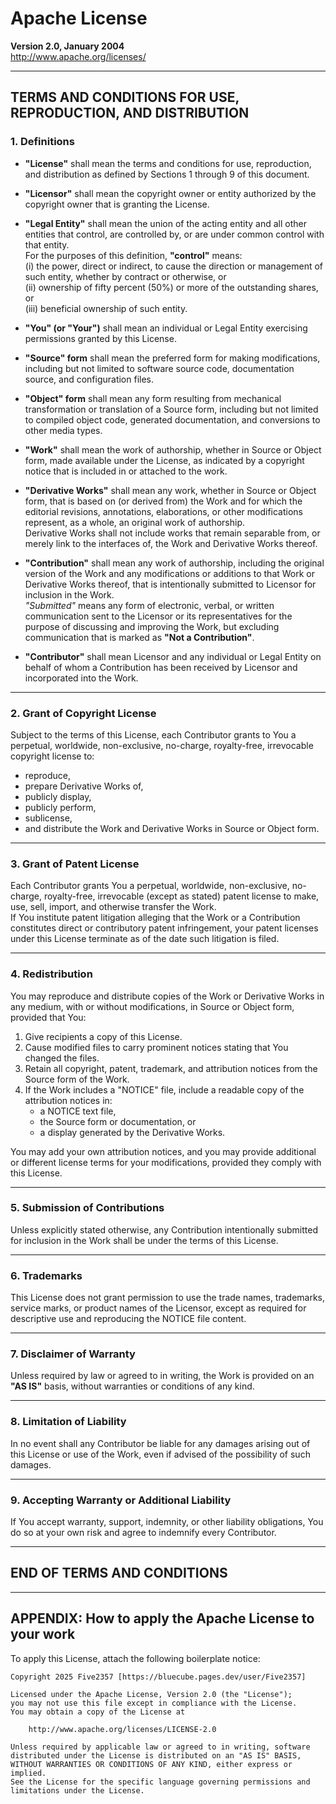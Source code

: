 # Apache License
**Version 2.0, January 2004**  
<http://www.apache.org/licenses/>

---

## TERMS AND CONDITIONS FOR USE, REPRODUCTION, AND DISTRIBUTION

### 1. Definitions

- **"License"** shall mean the terms and conditions for use, reproduction, and distribution as defined by Sections 1 through 9 of this document.

- **"Licensor"** shall mean the copyright owner or entity authorized by the copyright owner that is granting the License.

- **"Legal Entity"** shall mean the union of the acting entity and all other entities that control, are controlled by, or are under common control with that entity.  
  For the purposes of this definition, **"control"** means:  
  (i) the power, direct or indirect, to cause the direction or management of such entity, whether by contract or otherwise, or  
  (ii) ownership of fifty percent (50%) or more of the outstanding shares, or  
  (iii) beneficial ownership of such entity.

- **"You" (or "Your")** shall mean an individual or Legal Entity exercising permissions granted by this License.

- **"Source" form** shall mean the preferred form for making modifications, including but not limited to software source code, documentation source, and configuration files.

- **"Object" form** shall mean any form resulting from mechanical transformation or translation of a Source form, including but not limited to compiled object code, generated documentation, and conversions to other media types.

- **"Work"** shall mean the work of authorship, whether in Source or Object form, made available under the License, as indicated by a copyright notice that is included in or attached to the work.

- **"Derivative Works"** shall mean any work, whether in Source or Object form, that is based on (or derived from) the Work and for which the editorial revisions, annotations, elaborations, or other modifications represent, as a whole, an original work of authorship.  
  Derivative Works shall not include works that remain separable from, or merely link to the interfaces of, the Work and Derivative Works thereof.

- **"Contribution"** shall mean any work of authorship, including the original version of the Work and any modifications or additions to that Work or Derivative Works thereof, that is intentionally submitted to Licensor for inclusion in the Work.  
  *"Submitted"* means any form of electronic, verbal, or written communication sent to the Licensor or its representatives for the purpose of discussing and improving the Work, but excluding communication that is marked as **"Not a Contribution"**.

- **"Contributor"** shall mean Licensor and any individual or Legal Entity on behalf of whom a Contribution has been received by Licensor and incorporated into the Work.

---

### 2. Grant of Copyright License
Subject to the terms of this License, each Contributor grants to You a perpetual, worldwide, non-exclusive, no-charge, royalty-free, irrevocable copyright license to:
- reproduce,
- prepare Derivative Works of,
- publicly display,
- publicly perform,
- sublicense,
- and distribute the Work and Derivative Works in Source or Object form.

---

### 3. Grant of Patent License
Each Contributor grants You a perpetual, worldwide, non-exclusive, no-charge, royalty-free, irrevocable (except as stated) patent license to make, use, sell, import, and otherwise transfer the Work.  
If You institute patent litigation alleging that the Work or a Contribution constitutes direct or contributory patent infringement, your patent licenses under this License terminate as of the date such litigation is filed.

---

### 4. Redistribution
You may reproduce and distribute copies of the Work or Derivative Works in any medium, with or without modifications, in Source or Object form, provided that You:

1. Give recipients a copy of this License.
2. Cause modified files to carry prominent notices stating that You changed the files.
3. Retain all copyright, patent, trademark, and attribution notices from the Source form of the Work.
4. If the Work includes a "NOTICE" file, include a readable copy of the attribution notices in:
   - a NOTICE text file,
   - the Source form or documentation, or
   - a display generated by the Derivative Works.

You may add your own attribution notices, and you may provide additional or different license terms for your modifications, provided they comply with this License.

---

### 5. Submission of Contributions
Unless explicitly stated otherwise, any Contribution intentionally submitted for inclusion in the Work shall be under the terms of this License.

---

### 6. Trademarks
This License does not grant permission to use the trade names, trademarks, service marks, or product names of the Licensor, except as required for descriptive use and reproducing the NOTICE file content.

---

### 7. Disclaimer of Warranty
Unless required by law or agreed to in writing, the Work is provided on an **"AS IS"** basis, without warranties or conditions of any kind.

---

### 8. Limitation of Liability
In no event shall any Contributor be liable for any damages arising out of this License or use of the Work, even if advised of the possibility of such damages.

---

### 9. Accepting Warranty or Additional Liability
If You accept warranty, support, indemnity, or other liability obligations, You do so at your own risk and agree to indemnify every Contributor.

---

## END OF TERMS AND CONDITIONS

---

## APPENDIX: How to apply the Apache License to your work

To apply this License, attach the following boilerplate notice:

```
Copyright 2025 Five2357 [https://bluecube.pages.dev/user/Five2357]

Licensed under the Apache License, Version 2.0 (the "License");
you may not use this file except in compliance with the License.
You may obtain a copy of the License at

    http://www.apache.org/licenses/LICENSE-2.0

Unless required by applicable law or agreed to in writing, software
distributed under the License is distributed on an "AS IS" BASIS,
WITHOUT WARRANTIES OR CONDITIONS OF ANY KIND, either express or implied.
See the License for the specific language governing permissions and
limitations under the License.
```

